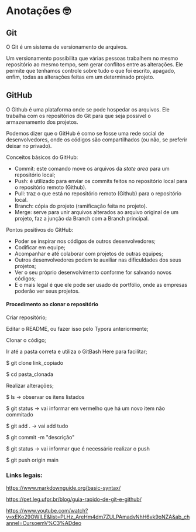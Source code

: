 # Anotações :nerd_face:

## Git

O Git é um sistema de versionamento de arquivos. 

Um versionamento possibilita que várias pessoas trabalhem no mesmo repositório ao mesmo tempo, sem gerar conflitos entre as alterações. Ele permite que tenhamos controle sobre tudo o que foi escrito, apagado, enfim, todas as alterações feitas em um determinado projeto.



## GitHub

O Github é uma plataforma onde se pode hospedar os arquivos. Ele trabalha com os repositórios do Git para que seja possível o armazenamento dos projetos.

Podemos dizer que o GitHub é como se fosse uma rede social de desenvolvedores, onde os códigos são compartilhados (ou não, se preferir deixar no privado).

Conceitos básicos do GitHub:

- Commit: este comando move os arquivos da *state area* para um repositório local;
- Push: é utilizado para enviar os commits feitos no repositório local para o repositório remoto (Github).
- Pull: traz o que está no repositório remoto (Github) para o repositório local.
- Branch: cópia do projeto (ramificação feita no projeto).
- Merge: serve para unir arquivos alterados ao arquivo original de um projeto, faz a junção da Branch com a Branch principal.



Pontos positivos do GitHub:

- Poder se inspirar nos códigos de outros desenvolvedores;
- Codificar em equipe;
- Acompanhar e até colaborar com projetos de outras equipes;
- Outros desenvolvedores podem te auxiliar nas dificuldades dos seus projetos;
- Ver o seu próprio desenvolvimento conforme for salvando novos códigos;
- E o mais legal é que ele pode ser usado de portfólio, onde as empresas poderão ver seus projetos.



#### Procedimento ao clonar o repositório

Criar repositório;

Editar o README, ou fazer isso pelo Typora anteriormente;

Clonar o código;

Ir até a pasta correta e utiliza o GitBash Here para facilitar;

$ git clone link_copiado

$ cd pasta_clonada

Realizar alterações;

$ ls -> observar os itens listados

$ git status -> vai informar em vermelho que há um novo item não commitado

$ git add . -> vai add tudo 

$ git commit -m "descrição"

$ git status -> vai informar que é necessário realizar o push

$ git push origin main







### Links legais:

https://www.markdownguide.org/basic-syntax/

https://pet.leg.ufpr.br/blog/guia-rapido-de-git-e-github/

https://www.youtube.com/watch?v=xEKo29OWILE&list=PLHz_AreHm4dm7ZULPAmadvNhH6vk9oNZA&ab_channel=CursoemV%C3%ADdeo



